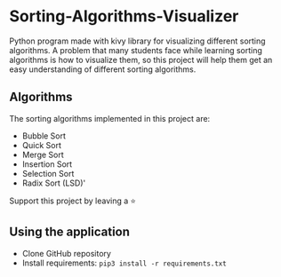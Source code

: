 # Sorting-Algorithms-Visualizer

Python program made with kivy library for visualizing different sorting algorithms. A problem that many students face while learning sorting algorithms is how to visualize them, so this project will help them get an easy understanding of different sorting algorithms.

## Algorithms

The sorting algorithms implemented in this project are:
 - Bubble Sort
 - Quick Sort
 - Merge Sort
 - Insertion Sort
 - Selection Sort
 - Radix Sort (LSD)'

Support this project by leaving a :star:

## Using the application

- Clone GitHub repository
- Install requirements: `pip3 install -r requirements.txt`
